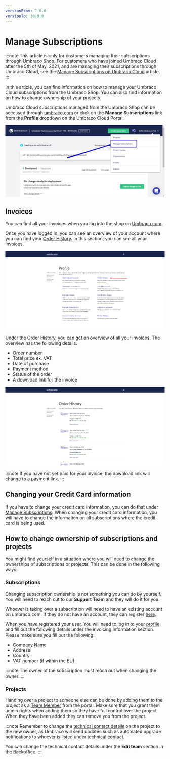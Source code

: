 ```yaml
---
versionFrom: 7.0.0
versionTo: 10.0.0
---
```


# Manage Subscriptions

:::note
This article is only for customers managing their subscriptions through Umbraco Shop. For customers who have joined Umbraco Cloud after the 5th of May, 2021, and are managing their subscriptions through Umbraco Cloud, see the [Manage Subscriptions on Umbraco Cloud](new-shop.md) article.
:::

In this article, you can find information on how to manage your Umbraco Cloud subscriptions from the Umbraco Shop. You can also find information on how to change ownership of your projects.

Umbraco Cloud subscriptions managed from the Umbraco Shop can be accessed through [umbraco.com](https://umbraco.com) or click on the **Manage Subscriptions** link from the **Profile** dropdown on the Umbraco Cloud Portal.

![Manage Subscriptions](images/manage-subscriptions.png)

## Invoices

You can find all your invoices when you log into the shop on [Umbraco.com](https://shop.umbraco.com/profile/sign-in?returnURL=%2fprofile).

Once you have logged in, you can see an overview of your account where you can find your [Order History](https://shop.umbraco.com/profile/options/order-history/). In this section, you can see all your invoices.

![Overview of your account](images/account-overview.png)

Under the Order History, you can get an overview of all your invoices. The overview has the following details:

- Order number
- Total price ex. VAT
- Date of purchase
- Payment method
- Status of the order
- A download link for the invoice

![Order History](images/order-history.png)

:::note
If you have not yet paid for your invoice, the download link will change to a payment link.
:::

## Changing your Credit Card information

If you have to change your credit card information, you can do that under [Manage Subscriptions](https://shop.umbraco.com/profile/options/manage-subscriptions/). When changing your credit card information, you will have to change the information on all subscriptions where the credit card is being used.

## How to change ownership of subscriptions and projects

You might find yourself in a situation where you will need to change the ownerships of subscriptions or projects. This can be done in the following ways:

### Subscriptions

Changing subscription ownership is not something you can do by yourself. You will need to reach out to our **Support Team** and they will do it for you.

Whoever is taking over a subscription will need to have an existing account on umbraco.com. If they do not have an account, they can register [here](https://shop.umbraco.com/profile/register).

When you have registered your user. You will need to log in to your [profile](https://shop.umbraco.com/profile/edit-your-details/) and fill out the following details under the invoicing information section. Please make sure you fill out the following:

- Company Name
- Address
- Country
- VAT number (if within the EU)

:::note
The owner of the subscription must reach out when changing the owner.
:::

### Projects

Handing over a project to someone else can be done by adding them to the project as a [Team Member](../Team-Members) from the portal. Make sure that you grant them admin rights when adding them so they have full control over the project. When they have been added they can remove you from the project.

:::note
Remember to change the [technical contact details](../Team-Members/Technical-Contact) on the project to the new owner, as Umbraco will send updates such as automated upgrade notifications to whoever is listed under technical contact.

You can change the technical contact details under the **Edit team** section in the Backoffice.
:::
